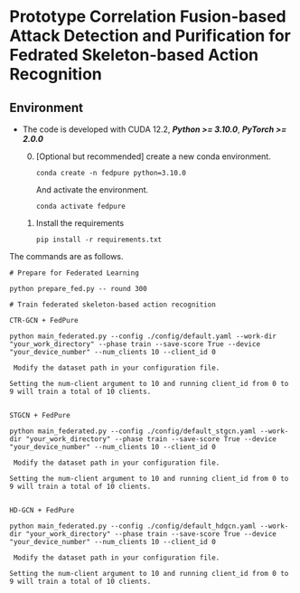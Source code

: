 # Prototype Correlation Fusion-based Attack Detection and Purification for Fedrated Skeleton-based Action Recognition


## Environment

- The code is developed with CUDA 12.2, ***Python >= 3.10.0***, ***PyTorch >= 2.0.0***

    0. [Optional but recommended] create a new conda environment.
        ```
        conda create -n fedpure python=3.10.0
        ```
        And activate the environment.
        ```
        conda activate fedpure
        ```

    1. Install the requirements
        ```
        pip install -r requirements.txt
        ```



The commands are as follows.

```
# Prepare for Federated Learning

python prepare_fed.py -- round 300

# Train federated skeleton-based action recognition

CTR-GCN + FedPure

python main_federated.py --config ./config/default.yaml --work-dir "your_work_directory" --phase train --save-score True --device "your_device_number" --num_clients 10 --client_id 0

 Modify the dataset path in your configuration file.

Setting the num-client argument to 10 and running client_id from 0 to 9 will train a total of 10 clients.


STGCN + FedPure

python main_federated.py --config ./config/default_stgcn.yaml --work-dir "your_work_directory" --phase train --save-score True --device "your_device_number" --num_clients 10 --client_id 0

 Modify the dataset path in your configuration file.

Setting the num-client argument to 10 and running client_id from 0 to 9 will train a total of 10 clients.


HD-GCN + FedPure

python main_federated.py --config ./config/default_hdgcn.yaml --work-dir "your_work_directory" --phase train --save-score True --device "your_device_number" --num_clients 10 --client_id 0

 Modify the dataset path in your configuration file.

Setting the num-client argument to 10 and running client_id from 0 to 9 will train a total of 10 clients.

```



